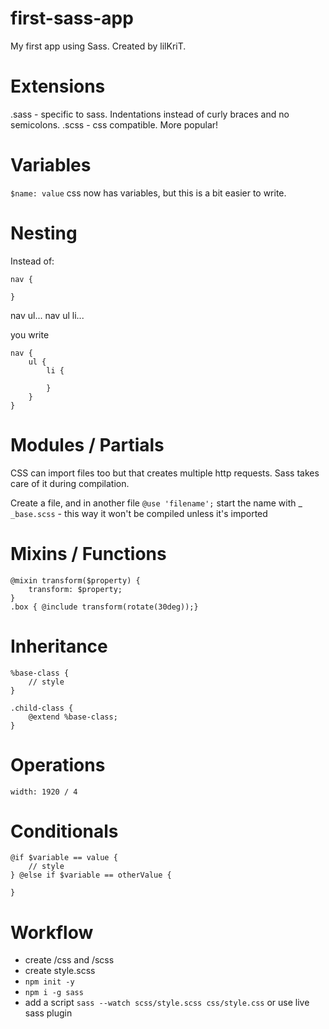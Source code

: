 # first-sass-app

My first app using Sass.
Created by lilKriT.

# Extensions

.sass - specific to sass. Indentations instead of curly braces and no semicolons.
.scss - css compatible. More popular!

# Variables

`$name: value`
css now has variables, but this is a bit easier to write.

# Nesting

Instead of:

```
nav {

}
```

nav ul...
nav ul li...

you write

```
nav {
    ul {
        li {

        }
    }
}
```

# Modules / Partials

CSS can import files too but that creates multiple http requests.
Sass takes care of it during compilation.

Create a file, and in another file `@use 'filename';`
start the name with \_
`_base.scss` - this way it won't be compiled unless it's imported

# Mixins / Functions

```
@mixin transform($property) {
    transform: $property;
}
.box { @include transform(rotate(30deg));}
```

# Inheritance

```
%base-class {
    // style
}

.child-class {
    @extend %base-class;
}
```

# Operations

`width: 1920 / 4`

# Conditionals

```
@if $variable == value {
    // style
} @else if $variable == otherValue {

}
```

# Workflow

- create /css and /scss
- create style.scss
- `npm init -y`
- `npm i -g sass`
- add a script `sass --watch scss/style.scss css/style.css` or use live sass plugin
